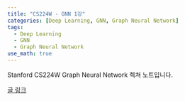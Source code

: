 ```yaml
---
title: "CS224W - GNN 1강"
categories: [Deep Learning, GNN, Graph Neural Network]
tags:
  - Deep Learning
  - GNN
  - Graph Neural Network
use_math: true
---
```

Stanford CS224W Graph Neural Network 렉쳐 노트입니다.

[글 링크](https://www.notion.so/Lecture-1-1e03ae6f2b3243dcb77b7dae8b6c6ad7)
